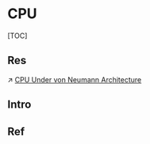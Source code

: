 # CPU

[TOC]



## Res
↗ [CPU Under von Neumann Architecture](CPU%20Under%20von%20Neumann%20Architecture/CPU%20Under%20von%20Neumann%20Architecture.md)



## Intro


## Ref

